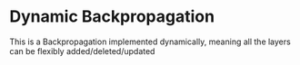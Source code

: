 # Dynamic Backpropagation
 This is a Backpropagation implemented dynamically, meaning all the layers can be flexibly added/deleted/updated
